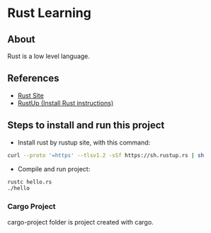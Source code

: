 # Rust Learning

## About

Rust is a low level language.


## References

- [Rust Site](https://www.rust-lang.org/pt-BR)
- [RustUp (Install Rust instructions)](https://rustup.rs/)

## Steps to install and run this project

- Install rust by rustup site, with this command:
```bash
curl --proto '=https' --tlsv1.2 -sSf https://sh.rustup.rs | sh
```

- Compile and run project:
```bash
rustc hello.rs
./hello 
```


### Cargo Project

cargo-project folder is project created with cargo.